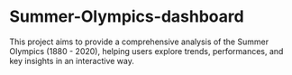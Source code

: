 # Summer-Olympics-dashboard
This project aims to provide a comprehensive analysis of the Summer Olympics (1880 - 2020), helping users explore trends, performances, and key insights in an interactive way.
